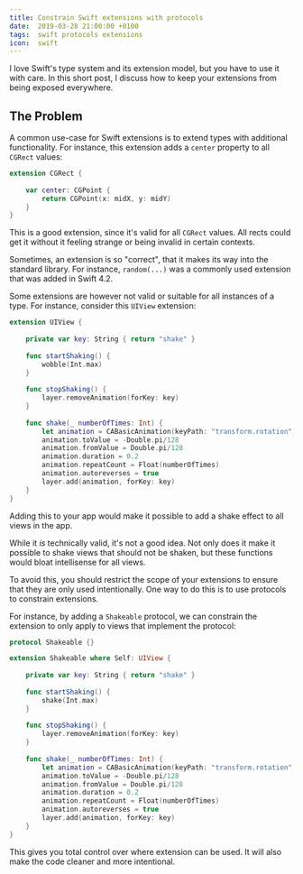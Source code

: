 ```yaml
---
title: Constrain Swift extensions with protocols
date:  2019-03-28 21:00:00 +0100
tags:  swift protocols extensions
icon:  swift
---
```


I love Swift's type system and its extension model, but you have to use it with care. In this short post, I discuss how to keep your extensions from being exposed everywhere.


## The Problem

A common use-case for Swift extensions is to extend types with additional functionality. For instance, this extension adds a `center` property to all `CGRect` values:

```swift
extension CGRect {
    
    var center: CGPoint {
        return CGPoint(x: midX, y: midY)
    }
}
```

This is a good extension, since it's valid for all `CGRect` values. All rects could get it without it feeling strange or being invalid in certain contexts. 

Sometimes, an extension is so "correct", that it makes its way into the standard library. For instance, `random(...)` was a commonly used extension that was added in Swift 4.2.

Some extensions are however not valid or suitable for all instances of a type. For instance, consider this `UIView` extension:

```swift
extension UIView {
    
    private var key: String { return "shake" }
    
    func startShaking() {
        wobble(Int.max)
    }
    
    func stopShaking() {
        layer.removeAnimation(forKey: key)
    }
    
    func shake(_ numberOfTimes: Int) {
        let animation = CABasicAnimation(keyPath: "transform.rotation")
        animation.toValue = -Double.pi/128
        animation.fromValue = Double.pi/128
        animation.duration = 0.2
        animation.repeatCount = Float(numberOfTimes)
        animation.autoreverses = true
        layer.add(animation, forKey: key)
    }
}
```

Adding this to your app would make it possible to add a shake effect to all views in the app. 

While it *is* technically valid, it's not a good idea. Not only does it make it possible to shake views that should not be shaken, but these functions would bloat intellisense for all views. 

To avoid this, you should restrict the scope of your extensions to ensure that they are only used intentionally. One way to do this is to use protocols to constrain extensions. 

For instance, by adding a `Shakeable` protocol, we can constrain the extension to only apply to views that implement the protocol:

```swift
protocol Shakeable {}

extension Shakeable where Self: UIView {
    
    private var key: String { return "shake" }
    
    func startShaking() {
        shake(Int.max)
    }
    
    func stopShaking() {
        layer.removeAnimation(forKey: key)
    }
    
    func shake(_ numberOfTimes: Int) {
        let animation = CABasicAnimation(keyPath: "transform.rotation")
        animation.toValue = -Double.pi/128
        animation.fromValue = Double.pi/128
        animation.duration = 0.2
        animation.repeatCount = Float(numberOfTimes)
        animation.autoreverses = true
        layer.add(animation, forKey: key)
    }
}
```

This gives you total control over where extension can be used. It will also make the code cleaner and more intentional.